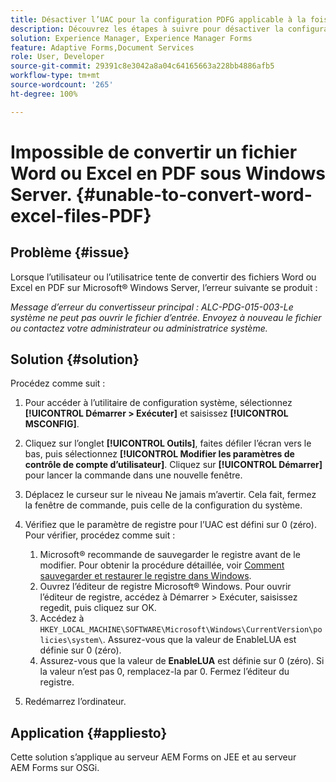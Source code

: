 ```yaml
---
title: Désactiver l’UAC pour la configuration PDFG applicable à la fois à JEE et OSGI
description: Découvrez les étapes à suivre pour désactiver la configuration UAC pour PDFG afin de corriger la conversion Word vers PDF.
solution: Experience Manager, Experience Manager Forms
feature: Adaptive Forms,Document Services
role: User, Developer
source-git-commit: 29391c8e3042a8a04c64165663a228bb4886afb5
workflow-type: tm+mt
source-wordcount: '265'
ht-degree: 100%

---
```


# Impossible de convertir un fichier Word ou Excel en PDF sous Windows Server. {#unable-to-convert-word-excel-files-PDF}

## Problème {#issue}

Lorsque l’utilisateur ou l’utilisatrice tente de convertir des fichiers Word ou Excel en PDF sur Microsoft® Windows Server, l’erreur suivante se produit :

*Message d’erreur du convertisseur principal :*
*ALC-PDG-015-003-Le système ne peut pas ouvrir le fichier d’entrée. Envoyez à nouveau le fichier ou contactez votre administrateur ou administratrice système.*


## Solution {#solution}

Procédez comme suit :

1. Pour accéder à l’utilitaire de configuration système, sélectionnez **[!UICONTROL Démarrer > Exécuter]** et saisissez **[!UICONTROL MSCONFIG]**.
1. Cliquez sur l’onglet **[!UICONTROL Outils]**, faites défiler l’écran vers le bas, puis sélectionnez **[!UICONTROL Modifier les paramètres de contrôle de compte d’utilisateur]**. Cliquez sur **[!UICONTROL Démarrer]** pour lancer la commande dans une nouvelle fenêtre.
1. Déplacez le curseur sur le niveau Ne jamais m’avertir. Cela fait, fermez la fenêtre de commande, puis celle de la configuration du système.
1. Vérifiez que le paramètre de registre pour l’UAC est défini sur 0 (zéro). Pour vérifier, procédez comme suit :

   1. Microsoft® recommande de sauvegarder le registre avant de le modifier. Pour obtenir la procédure détaillée, voir [Comment sauvegarder et restaurer le registre dans Windows](https://support.microsoft.com/fr-fr/help/322756).
   1. Ouvrez l’éditeur de registre Microsoft® Windows. Pour ouvrir l’éditeur de registre, accédez à Démarrer > Exécuter, saisissez regedit, puis cliquez sur OK.
   1. Accédez à `HKEY_LOCAL_MACHINE\SOFTWARE\Microsoft\Windows\CurrentVersion\policies\system\`. Assurez-vous que la valeur de EnableLUA est définie sur 0 (zéro).
   1. Assurez-vous que la valeur de **EnableLUA** est définie sur 0 (zéro). Si la valeur n’est pas 0, remplacez-la par 0. Fermez l’éditeur du registre.

1. Redémarrez l’ordinateur.

## Application {#appliesto}

Cette solution s’applique au serveur AEM Forms on JEE et au serveur AEM Forms sur OSGi.
